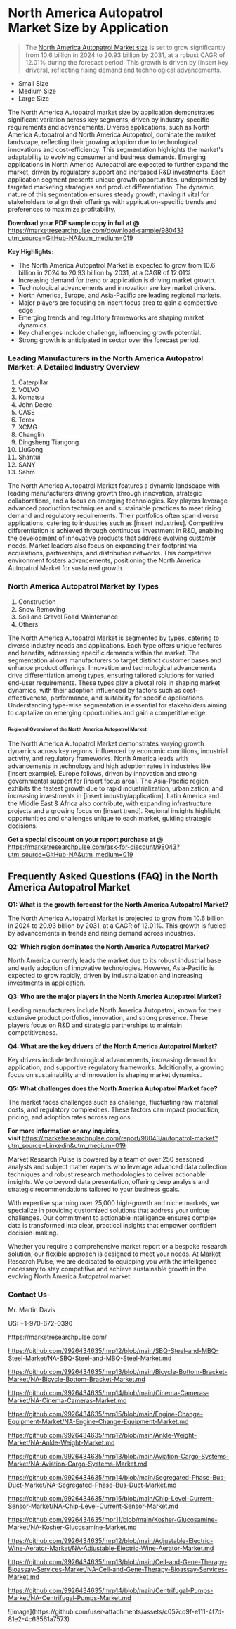 <h1>North America Autopatrol Market&nbsp;Size by Application</h1><blockquote><p>The <a href="https://marketresearchpulse.com/download-sample/98043?utm_source=GitHub-NA&amp;utm_medium=019">North America Autopatrol Market size</a> is set to grow significantly from 10.6 billion in 2024 to 20.93 billion by 2031, at a robust CAGR of 12.01% during the forecast period. This growth is driven by [insert key drivers], reflecting rising demand and technological advancements.</p></blockquote><ul><li>Small Size<li> Medium Size<li> Large Size</li></ul><p>The North America Autopatrol market size by application demonstrates significant variation across key segments, driven by industry-specific requirements and advancements. Diverse applications, such as North America Autopatrol and North America Autopatrol, dominate the market landscape, reflecting their growing adoption due to technological innovations and cost-efficiency. This segmentation highlights the market's adaptability to evolving consumer and business demands. Emerging applications in North America Autopatrol are expected to further expand the market, driven by regulatory support and increased R&D investments. Each application segment presents unique growth opportunities, underpinned by targeted marketing strategies and product differentiation. The dynamic nature of this segmentation ensures steady growth, making it vital for stakeholders to align their offerings with application-specific trends and preferences to maximize profitability.</p><p><strong>Download your PDF sample copy in full at @ </strong><a href="https://marketresearchpulse.com/download-sample/98043?utm_source=GitHub-NA&amp;utm_medium=019">https://marketresearchpulse.com/download-sample/98043?utm_source=GitHub-NA&amp;utm_medium=019</a></p><p><strong>Key Highlights: </strong></p><ul><li>The North America Autopatrol Market is expected to grow from 10.6 billion in 2024 to 20.93 billion by 2031, at a CAGR of 12.01%.</li><li>Increasing demand for trend or application is driving market growth.</li><li>Technological advancements and innovation are key market drivers.</li><li>North America, Europe, and Asia-Pacific are leading regional markets.</li><li>Major players are focusing on insert focus area to gain a competitive edge.</li><li>Emerging trends and regulatory frameworks are shaping market dynamics.</li><li>Key challenges include challenge, influencing growth potential.</li><li>Strong growth is anticipated in sector over the forecast period.</li></ul><h3>Leading Manufacturers in the North America Autopatrol Market: A Detailed Industry Overview</h3><ol><li>Caterpillar</li><li>VOLVO</li><li>Komatsu</li><li>John Deere</li><li>CASE</li><li>Terex</li><li>XCMG</li><li>Changlin</li><li>Dingsheng Tiangong</li><li>LiuGong</li><li>Shantui</li><li>SANY</li><li>Sahm</li></ol><div class="flex max-w-full flex-col flex-grow"><div class="min-h-8 text-message flex w-full flex-col items-end gap-2 whitespace-normal break-words [.text-message+&amp;]:mt-5" dir="auto" data-message-author-role="assistant" data-message-id="fd8432e4-4910-450d-b182-61b7bfb0a01f" data-message-model-slug="gpt-4o"><div class="flex w-full flex-col gap-1 empty:hidden first:pt-[3px]"><div class="markdown prose w-full break-words dark:prose-invert light"><p>The North America Autopatrol Market features a dynamic landscape with leading manufacturers driving growth through innovation, strategic collaborations, and a focus on emerging technologies. Key players leverage advanced production techniques and sustainable practices to meet rising demand and regulatory requirements. Their portfolios often span diverse applications, catering to industries such as [insert industries]. Competitive differentiation is achieved through continuous investment in R&amp;D, enabling the development of innovative products that address evolving customer needs. Market leaders also focus on expanding their footprint via acquisitions, partnerships, and distribution networks. This competitive environment fosters advancements, positioning the North America Autopatrol Market for sustained growth.</p></div></div></div></div><h3>North America Autopatrol Market by Types</h3><ol><li>Construction<li> Snow Removing<li> Soil and Gravel Road Maintenance<li> Others</li></ol><div class="flex max-w-full flex-col flex-grow"><div class="min-h-8 text-message flex w-full flex-col items-end gap-2 whitespace-normal break-words [.text-message+&amp;]:mt-5" dir="auto" data-message-author-role="assistant" data-message-id="084470be-0bb7-4664-bddf-5156b4f41249" data-message-model-slug="gpt-4o-mini"><div class="flex w-full flex-col gap-1 empty:hidden first:pt-[3px]"><div class="markdown prose w-full break-words dark:prose-invert light"><p>The North America Autopatrol Market is segmented by types, catering to diverse industry needs and applications. Each type offers unique features and benefits, addressing specific demands within the market. The segmentation allows manufacturers to target distinct customer bases and enhance product offerings. Innovation and technological advancements drive differentiation among types, ensuring tailored solutions for varied end-user requirements. These types play a pivotal role in shaping market dynamics, with their adoption influenced by factors such as cost-effectiveness, performance, and suitability for specific applications. Understanding type-wise segmentation is essential for stakeholders aiming to capitalize on emerging opportunities and gain a competitive edge.</p></div></div></div></div><h3><span style="font-size: 11px;">Regional Overview of the North America Autopatrol Market</span></h3><div class="flex max-w-full flex-col flex-grow"><div class="min-h-8 text-message flex w-full flex-col items-end gap-2 whitespace-normal break-words [.text-message+&amp;]:mt-5" dir="auto" data-message-author-role="assistant" data-message-id="e9038762-ce64-4e30-91c9-9bd413514231" data-message-model-slug="gpt-4o-mini"><div class="flex w-full flex-col gap-1 empty:hidden first:pt-[3px]"><div class="markdown prose w-full break-words dark:prose-invert light"><p>The North America Autopatrol Market demonstrates varying growth dynamics across key regions, influenced by economic conditions, industrial activity, and regulatory frameworks. North America leads with advancements in technology and high adoption rates in industries like [insert example]. Europe follows, driven by innovation and strong governmental support for [insert focus area]. The Asia-Pacific region exhibits the fastest growth due to rapid industrialization, urbanization, and increasing investments in [insert industry/application]. Latin America and the Middle East &amp; Africa also contribute, with expanding infrastructure projects and a growing focus on [insert trend]. Regional insights highlight opportunities and challenges unique to each market, guiding strategic decisions.</p></div></div></div></div><p><strong>Get a special discount on your report purchase at @ </strong><a href="https://marketresearchpulse.com/ask-for-discount/98043?utm_source=GitHub-NA&amp;utm_medium=019">https://marketresearchpulse.com/ask-for-discount/98043?utm_source=GitHub-NA&amp;utm_medium=019</a></p><h2>Frequently Asked Questions (FAQ) in the North America Autopatrol Market</h2><p><strong>Q1: What is the growth forecast for the North America Autopatrol Market?</strong></p><p>The North America Autopatrol Market is projected to grow from 10.6 billion in 2024 to 20.93 billion by 2031, at a CAGR of 12.01%. This growth is fueled by advancements in trends and rising demand across industries.</p><p><strong>Q2: Which region dominates the North America Autopatrol Market?</strong></p><p>North America currently leads the market due to its robust industrial base and early adoption of innovative technologies. However, Asia-Pacific is expected to grow rapidly, driven by industrialization and increasing investments in application.</p><p><strong>Q3: Who are the major players in the North America Autopatrol Market?</strong></p><p>Leading manufacturers include North America Autopatrol, known for their extensive product portfolios, innovation, and strong presence. These players focus on R&amp;D and strategic partnerships to maintain competitiveness.</p><p><strong>Q4: What are the key drivers of the North America Autopatrol Market?</strong></p><p>Key drivers include technological advancements, increasing demand for application, and supportive regulatory frameworks. Additionally, a growing focus on sustainability and innovation is shaping market dynamics.</p><p><strong>Q5: What challenges does the North America Autopatrol Market face?</strong></p><p>The market faces challenges such as challenge, fluctuating raw material costs, and regulatory complexities. These factors can impact production, pricing, and adoption rates across regions.</p><p><strong>For more information or any inquiries, visit&nbsp;</strong><a href="https://marketresearchpulse.com/report/98043/autopatrol-market?utm_source=Linkedin&utm_medium=019">https://marketresearchpulse.com/report/98043/autopatrol-market?utm_source=Linkedin&utm_medium=019</a></p><p>Market Research Pulse is powered by a team of over 250 seasoned analysts and subject matter experts who leverage advanced data collection techniques and robust research methodologies to deliver actionable insights. We go beyond data presentation, offering deep analysis and strategic recommendations tailored to your business goals.</p><p>With expertise spanning over 25,000 high-growth and niche markets, we specialize in providing customized solutions that address your unique challenges. Our commitment to actionable intelligence ensures complex data is transformed into clear, practical insights that empower confident decision-making.</p><p>Whether you require a comprehensive market report or a bespoke research solution, our flexible approach is designed to meet your needs. At Market Research Pulse, we are dedicated to equipping you with the intelligence necessary to stay competitive and achieve sustainable growth in the evolving North America Autopatrol market.</p><h3><strong>Contact Us-</strong></h3><p>Mr. Martin Davis</p><p>US: +1-970-672-0390</p><p>https://marketresearchpulse.com/</p><p><a href="https://github.com/9926434635/mrp12/blob/main/SBQ-Steel-and-MBQ-Steel-Market/NA-SBQ-Steel-and-MBQ-Steel-Market.md">https://github.com/9926434635/mrp12/blob/main/SBQ-Steel-and-MBQ-Steel-Market/NA-SBQ-Steel-and-MBQ-Steel-Market.md</a></p><p><a href="https://github.com/9926434635/mrp13/blob/main/Bicycle-Bottom-Bracket-Market/NA-Bicycle-Bottom-Bracket-Market.md">https://github.com/9926434635/mrp13/blob/main/Bicycle-Bottom-Bracket-Market/NA-Bicycle-Bottom-Bracket-Market.md</a></p><p><a href="https://github.com/9926434635/mrp14/blob/main/Cinema-Cameras-Market/NA-Cinema-Cameras-Market.md">https://github.com/9926434635/mrp14/blob/main/Cinema-Cameras-Market/NA-Cinema-Cameras-Market.md</a></p><p><a href="https://github.com/9926434635/mrp15/blob/main/Engine-Change-Equipment-Market/NA-Engine-Change-Equipment-Market.md">https://github.com/9926434635/mrp15/blob/main/Engine-Change-Equipment-Market/NA-Engine-Change-Equipment-Market.md</a></p><p><a href="https://github.com/9926434635/mrp12/blob/main/Ankle-Weight-Market/NA-Ankle-Weight-Market.md">https://github.com/9926434635/mrp12/blob/main/Ankle-Weight-Market/NA-Ankle-Weight-Market.md</a></p><p><a href="https://github.com/9926434635/mrp13/blob/main/Aviation-Cargo-Systems-Market/NA-Aviation-Cargo-Systems-Market.md">https://github.com/9926434635/mrp13/blob/main/Aviation-Cargo-Systems-Market/NA-Aviation-Cargo-Systems-Market.md</a></p><p><a href="https://github.com/9926434635/mrp14/blob/main/Segregated-Phase-Bus-Duct-Market/NA-Segregated-Phase-Bus-Duct-Market.md">https://github.com/9926434635/mrp14/blob/main/Segregated-Phase-Bus-Duct-Market/NA-Segregated-Phase-Bus-Duct-Market.md</a></p><p><a href="https://github.com/9926434635/mrp15/blob/main/Chip-Level-Current-Sensor-Market/NA-Chip-Level-Current-Sensor-Market.md">https://github.com/9926434635/mrp15/blob/main/Chip-Level-Current-Sensor-Market/NA-Chip-Level-Current-Sensor-Market.md</a></p><p><a href="https://github.com/9926434635/mpr11/blob/main/Kosher-Glucosamine-Market/NA-Kosher-Glucosamine-Market.md">https://github.com/9926434635/mpr11/blob/main/Kosher-Glucosamine-Market/NA-Kosher-Glucosamine-Market.md</a></p><p><a href="https://github.com/9926434635/mrp12/blob/main/Adjustable-Electric-Wine-Aerator-Market/NA-Adjustable-Electric-Wine-Aerator-Market.md">https://github.com/9926434635/mrp12/blob/main/Adjustable-Electric-Wine-Aerator-Market/NA-Adjustable-Electric-Wine-Aerator-Market.md</a></p><p><a href="https://github.com/9926434635/mrp13/blob/main/Cell-and-Gene-Therapy-Bioassay-Services-Market/NA-Cell-and-Gene-Therapy-Bioassay-Services-Market.md">https://github.com/9926434635/mrp13/blob/main/Cell-and-Gene-Therapy-Bioassay-Services-Market/NA-Cell-and-Gene-Therapy-Bioassay-Services-Market.md</a></p><p><a href="https://github.com/9926434635/mrp14/blob/main/Centrifugal-Pumps-Market/NA-Centrifugal-Pumps-Market.md">https://github.com/9926434635/mrp14/blob/main/Centrifugal-Pumps-Market/NA-Centrifugal-Pumps-Market.md</a></p>
![image](https://github.com/user-attachments/assets/c057cd9f-e111-4f7d-81e2-4c63561a7573)

